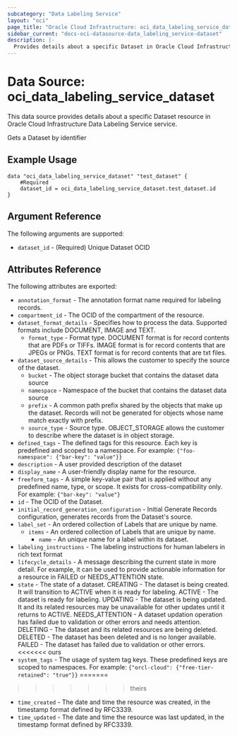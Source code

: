 ```yaml
---
subcategory: "Data Labeling Service"
layout: "oci"
page_title: "Oracle Cloud Infrastructure: oci_data_labeling_service_dataset"
sidebar_current: "docs-oci-datasource-data_labeling_service-dataset"
description: |-
  Provides details about a specific Dataset in Oracle Cloud Infrastructure Data Labeling Service service
---
```


# Data Source: oci_data_labeling_service_dataset
This data source provides details about a specific Dataset resource in Oracle Cloud Infrastructure Data Labeling Service service.

Gets a Dataset by identifier

## Example Usage

```hcl
data "oci_data_labeling_service_dataset" "test_dataset" {
	#Required
	dataset_id = oci_data_labeling_service_dataset.test_dataset.id
}
```

## Argument Reference

The following arguments are supported:

* `dataset_id` - (Required) Unique Dataset OCID


## Attributes Reference

The following attributes are exported:

* `annotation_format` - The annotation format name required for labeling records.
* `compartment_id` - The OCID of the compartment of the resource.
* `dataset_format_details` - Specifies how to process the data. Supported formats include DOCUMENT, IMAGE and TEXT.
	* `format_type` - Format type. DOCUMENT format is for record contents that are PDFs or TIFFs. IMAGE format is for record contents that are JPEGs or PNGs. TEXT format is for record contents that are txt files.
* `dataset_source_details` - This allows the customer to specify the source of the dataset.
	* `bucket` - The object storage bucket that contains the dataset data source
	* `namespace` - Namespace of the bucket that contains the dataset data source
	* `prefix` - A common path prefix shared by the objects that make up the dataset. Records will not be generated for objects whose name match exactly with prefix.
	* `source_type` - Source type.  OBJECT_STORAGE allows the customer to describe where the dataset is in object storage.
* `defined_tags` - The defined tags for this resource. Each key is predefined and scoped to a namespace. For example: `{"foo-namespace": {"bar-key": "value"}}` 
* `description` - A user provided description of the dataset
* `display_name` - A user-friendly display name for the resource.
* `freeform_tags` - A simple key-value pair that is applied without any predefined name, type, or scope. It exists for cross-compatibility only. For example: `{"bar-key": "value"}` 
* `id` - The OCID of the Dataset.
* `initial_record_generation_configuration` - Initial Generate Records configuration, generates records from the Dataset's source.
* `label_set` - An ordered collection of Labels that are unique by name. 
	* `items` - An ordered collection of Labels that are unique by name.
		* `name` - An unique name for a label within its dataset.
* `labeling_instructions` - The labeling instructions for human labelers in rich text format
* `lifecycle_details` - A message describing the current state in more detail. For example, it can be used to provide actionable information for a resource in FAILED or NEEDS_ATTENTION state.
* `state` - The state of a dataset. CREATING - The dataset is being created.  It will transition to ACTIVE when it is ready for labeling. ACTIVE   - The dataset is ready for labeling. UPDATING - The dataset is being updated.  It and its related resources may be unavailable for other updates until it returns to ACTIVE. NEEDS_ATTENTION - A dataset updation operation has failed due to validation or other errors and needs attention. DELETING - The dataset and its related resources are being deleted. DELETED  - The dataset has been deleted and is no longer available. FAILED   - The dataset has failed due to validation or other errors. 
<<<<<<< ours
* `system_tags` - The usage of system tag keys. These predefined keys are scoped to namespaces. For example: `{"orcl-cloud": {"free-tier-retained": "true"}}` 
=======
>>>>>>> theirs
* `time_created` - The date and time the resource was created, in the timestamp format defined by RFC3339.
* `time_updated` - The date and time the resource was last updated, in the timestamp format defined by RFC3339.


